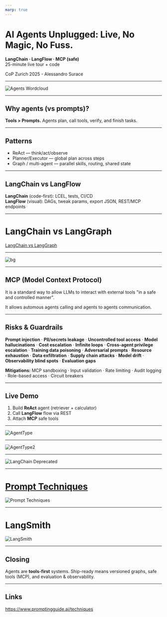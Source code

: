 ```yaml
---
marp: true
---
```




# AI Agents Unplugged: Live, No Magic, No Fuss.

**LangChain · LangFlow · MCP (safe)**  
25-minute live tour + code

CoP Zurich 2025 - Alessandro Surace

---

![Agents Wordcloud](/assets/images/agentic_frameworks_wordcloud_weighted_color_1y_all.png)

---

## Why agents (vs prompts)?
**Tools > Prompts.** Agents plan, call tools, verify, and finish tasks.

---

## Patterns
- ReAct — think/act/observe
- Planner/Executor — global plan across steps
- Graph / multi-agent — parallel skills, routing, shared state

<!-- 
Notes:
- ReAct: Reason + Act → Observation loop; great for short tasks and few tools. Show a single tool call trace from the notebook. Mention guardrails: step limit and parsing errors.
- Planner/Executor: LLM drafts a plan, executor runs steps, re-plans on failure; better global context but slower. Call out retries, timeouts, and cost tracking.
- Graph / multi‑agent: Nodes = skills; edges = routing; shared state; easy to version, test, and add human‑review. Demo LangGraph g3: route (calc vs retrieve) → answer → human_review (interrupt) → accept/reject loop.
- Trade‑offs: ReAct (simple, fast) vs Planner/Executor (structured, costlier) vs Graph (most control/observability).
- Transition line: “We’ll start with ReAct, then add routing, then close with human‑in‑the‑loop and MCP tools.”

-->
---

## LangChain vs LangFlow
**LangChain** (code-first): LCEL, tests, CI/CD  
**LangFlow** (visual): DAGs, tweak params, export JSON, REST/MCP endpoints  

<!-- 
Presenter notes — LangChain vs LangFlow

Definitions
- LangChain (code-first): Python-first framework. LCEL = LangChain Expression Language (composable chains, streaming, retries).
- LangFlow (visual): Drag-and-drop DAG editor for LangChain objects. Export/import JSON. Run flows via REST; can expose endpoints/tools (incl. MCP).

When to choose each
- Use LangChain when you need: 
  - Version control + PR review, unit tests, CI/CD, reproducible builds, fine-grained error handling.
  - Library interop (LangGraph, LangSmith), typed state, and custom tool/security wrappers.
- Use LangFlow when you need:
  - Fast prototyping with non-dev collaborators, quick parameter tuning, and live demos.
  - Visual DAGs that you can export to JSON and call from services via REST.

Deployment paths
- LangChain: package as a service or notebook; containerize; add observability (LangSmith) and evaluations; store prompts and chains in repo.
- LangFlow: self-host or local; secure REST with API keys; export JSON and keep it versioned alongside code; treat environment variables as secrets.

Costs/latency and ops
- Both call the same models/tools; cost is similar. Visual runtime may add a small network hop for REST.
- Keep tool allow-lists, rate limits, and circuit breakers in both.

Interop patterns
- Prototype in LangFlow → export JSON → either invoke via REST or load the exported config into a LangChain service.
- Surface the same tools directly in LangChain and (optionally) via an MCP server for controlled access by multiple agents/clients.

Demo cue
- Flow today: code-first agent → call a LangFlow flow via REST → show MCP tools and controlled access.

Takeaway
- Start visual to align on design, then move stable graphs into code for tests, CI, and hardened security.
-->
---

# LangChain vs LangGraph

[LangChain vs LangGraph](./langchain-vs-langgraph.svg)

---

![bg](image-5.png)

---
## MCP (Model Context Protocol)

It is a standard way to allow LLMs to interact with external tools "in a safe and controlled manner".

It allows automous agents calling and agents to agents communication.

---

## Risks & Guardrails

**Prompt injection** · **PII/secrets leakage** · **Uncontrolled tool access** · **Model hallucinations** · **Cost escalation** · **Infinite loops** · **Cross-agent privilege escalation** · **Training data poisoning** · **Adversarial prompts** · **Resource exhaustion** · **Data exfiltration** · **Supply chain attacks** · **Model drift** · **Observability blind spots** · **Evaluation gaps**

**Mitigations:** MCP sandboxing · Input validation · Rate limiting · Audit logging · Role-based access · Circuit breakers

---

## Live Demo
1) Build **ReAct** agent (retriever + calculator)  
2) Call **LangFlow** flow via REST  
3) Attach **MCP** safe tools

---
![AgentType](image-2.png)

---

![AgentType2](image-3.png)

---

![LangChain Deprecated](image-1.png)

---

# [Prompt Techniques](image-4.png)

![Prompt Techniques](image-4.png)

---

# LangSmith

![LangSmith](image.png)

---

## Closing
Agents are **tools-first** systems. Ship-ready means versioned graphs, safe tools (MCP), and evaluation & observability.

---

## Links

https://www.promptingguide.ai/techniques
